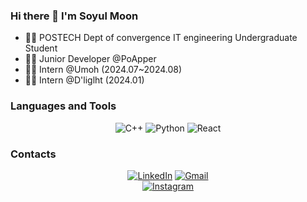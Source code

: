 ### Hi there 👋 I'm Soyul Moon

- 👨‍🎓 POSTECH Dept of convergence IT engineering Undergraduate Student
- 👨‍💻 Junior Developer @PoApper
- 👨‍🚀 Intern @Umoh (2024.07~2024.08)
- 👨‍🚀 Intern @D'liglht (2024.01)

### Languages and Tools
<div align=center>

![C++](https://img.shields.io/static/v1?style=for-the-badge&message=C%2B%2B&color=00599C&logo=C%2B%2B&logoColor=FFFFFF&label=)
![Python](https://img.shields.io/static/v1?style=for-the-badge&message=Python&color=3776AB&logo=Python&logoColor=FFFFFF&label=)
![React](https://img.shields.io/badge/react-%2320232a.svg?style=for-the-badge&logo=react&logoColor=%2361DAFB)
</div>

### Contacts
<div align=center>

[![LinkedIn](https://img.shields.io/badge/linkedin-%230077B5.svg?style=for-the-badge&logo=linkedin&logoColor=white)](https://www.linkedin.com/in/ellie8060/)
[![Gmail](https://img.shields.io/badge/Gmail-D14836?style=for-the-badge&logo=gmail&logoColor=white)](ellie8060@gmail.com)
<br/>
[![Instagram](https://img.shields.io/badge/Instagram-%23E4405F.svg?style=for-the-badge&logo=Instagram&logoColor=white)](https://www.instagram.com/s.y__u_l/)
